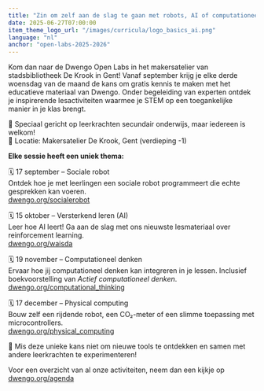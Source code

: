 ```yaml
---
title: "Zin om zelf aan de slag te gaan met robots, AI of computationeel denken?"
date: 2025-06-27T07:00:00
item_theme_logo_url: "/images/curricula/logo_basics_ai.png"
language: "nl"
anchor: "open-labs-2025-2026"
---
```


Kom dan naar de Dwengo Open Labs in het makersatelier van stadsbibliotheek De Krook in Gent!
Vanaf september krijg je elke derde woensdag van de maand de kans om gratis kennis te maken met het educatieve materiaal van Dwengo. Onder begeleiding van experten ontdek je inspirerende lesactiviteiten waarmee je STEM op een toegankelijke manier in je klas brengt.

🎯 Speciaal gericht op leerkrachten secundair onderwijs, maar iedereen is welkom! <br>
📍 Locatie: Makersatelier De Krook, Gent (verdieping -1)

**Elke sessie heeft een uniek thema:**

🗓️ 17 september – Sociale robot <br>
Ontdek hoe je met leerlingen een sociale robot programmeert die echte gesprekken kan voeren.<br>
[dwengo.org/socialerobot](https://www.dwengo.org/socialerobot)

🗓️ 15 oktober – Versterkend leren (AI) <br>
Leer hoe AI leert! Ga aan de slag met ons nieuwste lesmateriaal over reinforcement learning.<br>
[dwengo.org/waisda](https://www.dwengo.org/waisda)

🗓️ 19 november – Computationeel denken <br>
Ervaar hoe jij computationeel denken kan integreren in je lessen. Inclusief boekvoorstelling van *Actief computationeel denken*.<br>
[dwengo.org/computational_thinking](https://www.dwengo.org/computational_thinking)

🗓️ 17 december – Physical computing <br>
Bouw zelf een rijdende robot, een CO₂-meter of een slimme toepassing met microcontrollers.<br>
[dwengo.org/physical_computing](https://www.dwengo.org/physical_computing)

📌 Mis deze unieke kans niet om nieuwe tools te ontdekken en samen met andere leerkrachten te experimenteren!

Voor een overzicht van al onze activiteiten, neem dan een kijkje op [dwengo.org/agenda](https://www.dwengo.org/agenda)



